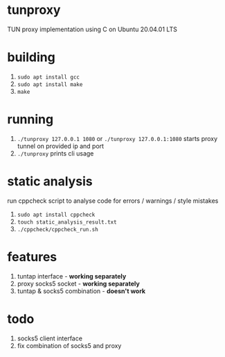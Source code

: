 # tunproxy

TUN proxy implementation using C on Ubuntu 20.04.01 LTS

# building
1. `sudo apt install gcc`
2. `sudo apt install make`
3. `make`

# running
1. `./tunproxy 127.0.0.1 1080` or `./tunproxy 127.0.0.1:1080` starts proxy tunnel on provided ip and port  
2. `./tunproxy` prints cli usage  

# static analysis
run cppcheck script to analyse code for errors / warnings / style mistakes  
1. `sudo apt install cppcheck`
2. `touch static_analysis_result.txt`
3. `./cppcheck/cppcheck_run.sh`

# features
1. tuntap interface - **working separately**
2. proxy socks5 socket - **working separately**
3. tuntap & socks5 combination - **doesn't work**

# todo
1. socks5 client interface
2. fix combination of socks5 and proxy
